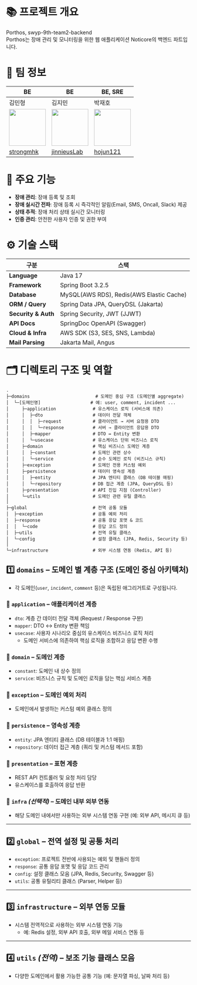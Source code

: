 # 📚 프로젝트 개요

Porthos, swyp-9th-team2-backend </br>
Porthos는 장애 관리 및 모니터링을 위한 웹 애플리케이션 Noticore의 백엔드 파트입니다.

# 👥 팀 정보

| **BE** | **BE** | **BE, SRE** |
| --- | --- | --- |
| 김민형 | 김지민 | 박재호 |
| <img src="https://github.com/strongmhk.png" width="100"> | <img src="https://github.com/jinnieusLab.png" width="100"> | <img src="https://github.com/hojun121.png" width="100"> |
| [strongmhk](https://github.com/strongmhk) | [jinnieusLab](https://github.com/jinnieusLab) | [hojun121](https://github.com/hojun121) |

# 🌟 주요 기능

- **장애 관리**: 장애 등록 및 조회
- **장애 실시간 전파**: 장애 등록 시 즉각적인 알림(Email, SMS, Oncall, Slack) 제공
- **상태 추적**: 장애 처리 상태 실시간 모니터링
- **인증 관리**: 안전한 사용자 인증 및 권한 부여

# ⚙️ 기술 스택

| 구분 | 스택 |
| --- | --- |
| **Language** | Java 17 |
| **Framework** | Spring Boot 3.2.5 |
| **Database** | MySQL(AWS RDS), Redis(AWS Elastic Cache) |
| **ORM / Query** | Spring Data JPA, QueryDSL (Jakarta) |
| **Security & Auth** | Spring Security, JWT (JJWT) |
| **API Docs** | SpringDoc OpenAPI (Swagger) |
| **Cloud & Infra** | AWS SDK (S3, SES, SNS, Lambda) |
| **Mail Parsing** | Jakarta Mail, Angus |

# 🗂️ 디렉토리 구조 및 역할

```
.
├─domains                         # 도메인 중심 구조 (도메인별 aggregate)
│  └─[도메인명]                   # 예: user, comment, incident ...
│     ├─application              # 유스케이스 로직 (서비스에 의존)
│     │  ├─dto                   # 데이터 전달 객체
│     │  │  ├─request            # 클라이언트 → 서버 요청용 DTO
│     │  │  └─response           # 서버 → 클라이언트 응답용 DTO
│     │  ├─mapper                # DTO ↔ Entity 변환
│     │  └─usecase               # 유스케이스 단위 비즈니스 로직
│     ├─domain                   # 핵심 비즈니스 도메인 계층
│     │  ├─constant              # 도메인 관련 상수
│     │  └─service               # 순수 도메인 로직 (비즈니스 규칙)
│     ├─exception                # 도메인 전용 커스텀 예외
│     ├─persistence              # 데이터 영속성 계층
│     │  ├─entity                # JPA 엔티티 클래스 (DB 테이블 매핑)
│     │  └─repository            # DB 접근 계층 (JPA, QueryDSL 등)
│     ├─presentation             # API 진입 지점 (Controller)
│     └─utils                    # 도메인 관련 유틸 클래스
│
├─global                         # 전역 공통 모듈
│  ├─exception                   # 공통 예외 처리
│  ├─response                    # 공통 응답 포맷 & 코드
│  │  └─code                     # 응답 코드 정의
│  ├─utils                       # 전역 유틸 클래스
│  └─config                      # 설정 클래스 (JPA, Redis, Security 등)
│
└─infrastructure                 # 외부 시스템 연동 (Redis, API 등)

```

## 1️⃣ `domains` – **도메인 별 계층 구조 (도메인 중심 아키텍처)**

- 각 도메인(`user`, `incident`, `comment` 등)은 독립된 애그리거트로 구성됩니다.

### 📁 `application` – 애플리케이션 계층

- `dto`: 계층 간 데이터 전달 객체 (Request / Response 구분)
- `mapper`: DTO ↔ Entity 변환 책임
- `usecase`: 사용자 시나리오 중심의 유스케이스 비즈니스 로직 처리
    - 도메인 서비스에 의존하여 핵심 로직을 조합하고 응답 변환 수행

### 📁 `domain` – 도메인 계층

- `constant`: 도메인 내 상수 정의
- `service`: 비즈니스 규칙 및 도메인 로직을 담는 핵심 서비스 계층

### 📁 `exception` – 도메인 예외 처리

- 도메인에서 발생하는 커스텀 예외 클래스 정의

### 📁 `persistence` – 영속성 계층

- `entity`: JPA 엔티티 클래스 (DB 테이블과 1:1 매핑)
- `repository`: 데이터 접근 계층 (쿼리 및 커스텀 메서드 포함)

### 📁 `presentation` – 표현 계층

- REST API 컨트롤러 및 요청 처리 담당
- 유스케이스를 호출하여 응답 반환

### 📁 `infra` *(선택적)* – 도메인 내부 외부 연동

- 해당 도메인 내에서만 사용하는 외부 시스템 연동 구현 (예: 외부 API, 메시지 큐 등)

---

## 2️⃣ `global` – **전역 설정 및 공통 처리**

- `exception`: 프로젝트 전반에 사용되는 예외 및 핸들러 정의
- `response`: 공통 응답 포맷 및 응답 코드 관리
- `config`: 설정 클래스 모음 (JPA, Redis, Security, Swagger 등)
- `utils`: 공통 유틸리티 클래스 (Parser, Helper 등)

---

## 3️⃣ `infrastructure` – **외부 연동 모듈**

- 시스템 전역적으로 사용하는 외부 시스템 연동 기능
    - 예: Redis 설정, 외부 API 호출, 외부 메일 서비스 연동 등

---

## 4️⃣ `utils` *(전역)* – **보조 기능 클래스 모음**

- 다양한 도메인에서 활용 가능한 공통 기능 (예: 문자열 파싱, 날짜 처리 등)
